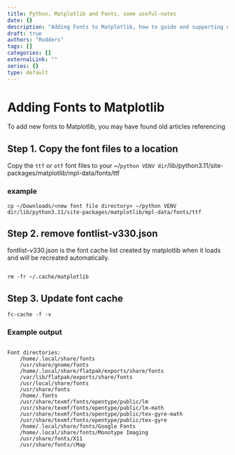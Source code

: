 ```yaml
---
title: Python, Matplotlib and Fonts, some useful-notes
date: {}
description: "Adding Fonts to Matplotlib, how to guide and supporting code for discovery"
draft: true
authors: "Rodders"
tags: []
categories: []
externalLink: ""
series: {}
type: default
---
```


# Adding Fonts to Matplotlib

To add new fonts to Matplotlib, you may have found old articles referencing 

## Step 1. Copy the font files to a location

Copy the ```ttf``` or ```otf```  font files to your ~/```python VENV dir```/lib/python3.11/site-packages/matplotlib/mpl-data/fonts/ttf

### example

```cp ~/Downloads/<new font file directory> ~/python VENV dir/lib/python3.11/site-packages/matplotlib/mpl-data/fonts/ttf``` 

## Step 2. remove fontlist-v330.json

fontlist-v330.json is the font cache list created by matplotlib when it loads and will be recreated automatically.

<code>
rm -fr ~/.cache/matplotlib
</code>

## Step 3. Update font cache 

<code>fc-cache -f -v</code>

### Example output

<code>
Font directories:
	/home/.local/share/fonts
	/usr/share/gnome/fonts
	/home/.local/share/flatpak/exports/share/fonts
	/var/lib/flatpak/exports/share/fonts
	/usr/local/share/fonts
	/usr/share/fonts
	/home/.fonts
	/usr/share/texmf/fonts/opentype/public/lm
	/usr/share/texmf/fonts/opentype/public/lm-math
	/usr/share/texmf/fonts/opentype/public/tex-gyre-math
	/usr/share/texmf/fonts/opentype/public/tex-gyre
	/home/.local/share/fonts/Google Fonts
	/home/.local/share/fonts/Monotype Imaging
	/usr/share/fonts/X11
	/usr/share/fonts/cMap
</code>